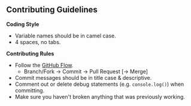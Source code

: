 ## Contributing Guidelines

**Coding Style**

- Variable names should be in camel case.
- 4 spaces, no tabs.

**Contributing Rules**

- Follow the [GitHub Flow](https://guides.github.com/introduction/flow/).
    - Branch/Fork → Commit → Pull Request [→ Merge]
- Commit messages should be in title case &amp; descriptive.
- Comment out or delete debug statements (e.g. `console.log()`) when committing.
- Make sure you haven't broken anything that was previously working.